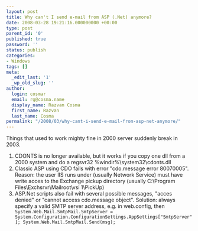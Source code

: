 ```yaml
---
layout: post
title: Why can't I send e-mail from ASP (.Net) anymore?
date: 2008-03-28 19:21:16.000000000 +00:00
type: post
parent_id: '0'
published: true
password: ''
status: publish
categories:
- Windows
tags: []
meta:
  _edit_last: '1'
  _wp_old_slug: ''
author:
  login: cosmar
  email: rg@cosma.name
  display_name: Razvan Cosma
  first_name: Razvan
  last_name: Cosma
permalink: "/2008/03/why-cant-i-send-e-mail-from-asp-net-anymore/"
---
```

Things that used to work mighty fine in 2000 server suddenly break in 2003.  
1. CDONTS is no longer available, but it works if you copy one dll from a 2000 system and do a regsvr32 %windir%\system32\cdonts.dll  
2. Classic ASP using CDO fails with error "cdo.message error 80070005". Reason: the user IIS runs under (usually Network Service) must have write acces to the Exchange pickup directory (usually C:\Program Files\Exchsrvr\Mailroot\vsi 1\PickUp)  
3. ASP.Net scripts also fail with several possible messages, "acces denied" or "cannot access cdo.message object". Solution: always specify a valid SMTP server address, e.g. in web.config, then `
System.Web.Mail.SmtpMail.SmtpServer = System.Configuration.ConfigurationSettings.AppSettings["SmtpServer"]; System.Web.Mail.SmtpMail.Send(msg);`


